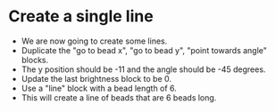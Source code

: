# Create a single line

- We are now going to create some lines.
- Duplicate the "go to bead x", "go to bead y", "point towards angle" blocks.
- The y position should be -11 and the angle should be -45 degrees.
- Update the last brightness block to be 0.
- Use a "line" block with a bead length of 6.
- This will create a line of beads that are 6 beads long.
